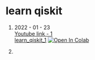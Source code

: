 # learn qiskit
1. 2022 - 01 - 23  
[Youtube link - 1](https://www.youtube.com/watch?v=RrUTwq5jKM4&list=PLOFEBzvs-Vvp2xg9-POLJhQwtVktlYGbY&index=3&t=607s)  
[learn_qiskit_1](https://github.com/ktasha45/ai_python/blob/master/colab/qiskit/learn_qiskit_1.ipynb)
<a href="https://colab.research.google.com/github/ktasha45/ai_python/blob/master/colab/qiskit/learn_qiskit_1.ipynb" target="_parent"><img src="https://colab.research.google.com/assets/colab-badge.svg" alt="Open In Colab"/></a>

2. 